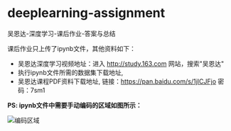 # deeplearning-assignment

吴恩达-深度学习-课后作业-答案与总结

课后作业只上传了ipynb文件，其他资料如下：
- 吴恩达深度学习视频地址：进入 http://study.163.com 网站，搜索"吴恩达"
- 执行ipynb文件所需的数据集下载地址, 
- 吴恩达课程PDF资料下载地址, 链接：https://pan.baidu.com/s/1jICJFjo 密码：7sm1

**PS: ipynb文件中需要手动编码的区域如图所示：**

![编码区域](http://7xvfir.com1.z0.glb.clouddn.com/%E7%BC%96%E7%A0%81%E5%8C%BA%E5%9F%9F.png?imageView2/0/q/75|watermark/1/image/aHR0cDovLzd4dmZpci5jb20xLnowLmdsYi5jbG91ZGRuLmNvbS8lRTYlQjAlQjQlRTUlOEQlQjAvJUU1JThEJTlBJUU1JUFFJUEyJUU2JUIwJUI0JUU1JThEJUIwLnBuZw==/dissolve/100/gravity/SouthEast/dx/10/dy/10|imageslim)
